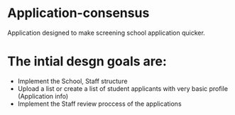 # Application-consensus
Application designed to make screening school application quicker.

# The intial desgn goals are:
- Implement the School, Staff structure
- Upload a list or create a list of student applicants with very basic profile (Application info)
- Implement the Staff review proccess of the applications
